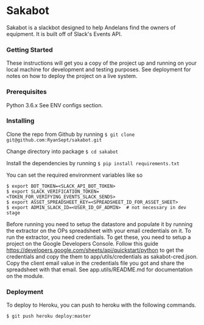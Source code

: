 # Sakabot
Sakabot is a slackbot designed to help Andelans find the owners of equipment. It is built off of Slack's Events API.

### Getting Started
These instructions will get you a copy of the project up and running on your local machine for development and testing purposes. See deployment for notes on how to deploy the project on a live system.

### Prerequisites
Python 3.6.x
See ENV configs section.

### Installing
Clone the repo from Github by running  `$ git clone git@github.com:RyanSept/sakabot.git`

Change directory into package `$ cd sakabot`

Install the dependencies by running `$ pip install requirements.txt`

You can set the required environment variables like so

```
$ export BOT_TOKEN=<SLACK_API_BOT_TOKEN> 
$ export SLACK_VERIFICATION_TOKEN=<TOKEN_FOR_VERIFYING_EVENTS_SLACK_SENDS>
$ export ASSET_SPREADSHEET_KEY=<SPREADSHEET_ID_FOR_ASSET_SHEET>
$ export ADMIN_SLACK_ID=<USER_ID_OF_ADMIN>  # not necessary in dev stage
```

Before running you need to setup the datastore and populate it by running the extractor on the OPs spreadsheet with your email credentials
on it. To run the extractor, you need credentials. To get these, you need to setup a project on the Google Developers Console. 
Follow this guide https://developers.google.com/sheets/api/quickstart/python to get the credentials and copy the them to
 app/utils/credentials as sakabot-cred.json. Copy the client email value in the credentials file you got and share 
the spreadsheet with that email. See app.utils/README.md for documentation on the module.

### Deployment
To deploy to Heroku, you can push to heroku with the following commands.

```
$ git push heroku deploy:master
```
